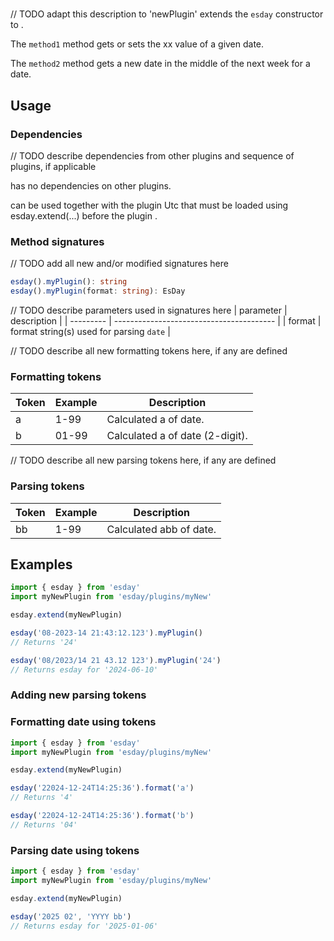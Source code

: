 # <NewPluginName>

// TODO adapt this description to 'newPlugin'
<NewPluginName> extends the `esday` constructor to <what-is-the-purpose-of-this-plugin>.

The `method1` method gets or sets the xx value of a given date.

The `method2` method gets a new date in the middle of the next week for a date.

## Usage

### Dependencies
// TODO describe dependencies from other plugins and sequence of plugins, if applicable

<NewPluginName> has no dependencies on other plugins.

<NewPluginName> can be used together with the plugin Utc that must be loaded using esday.extend(...) before the plugin <NewPluginName>.

### Method signatures
// TODO add all new and/or modified signatures here
```typescript
esday().myPlugin(): string
esday().myPlugin(format: string): EsDay
```

// TODO describe parameters used in signatures here
| parameter | description                              |
| --------- | ---------------------------------------- |
| format    | format string(s) used for parsing `date` |

// TODO describe all new formatting tokens here, if any are defined
### Formatting tokens
| Token | Example | Description                     |
| ----- | ------- | --------------------------------|
| a     | 1-99    | Calculated a of date.           |
| b     | 01-99   | Calculated a of date (2-digit). |

// TODO describe all new parsing tokens here, if any are defined
### Parsing tokens
| Token | Example | Description             |
| ----- | ------- | ----------------------- |
| bb    | 1-99    | Calculated abb of date. |

## Examples
```typescript
import { esday } from 'esday'
import myNewPlugin from 'esday/plugins/myNew'

esday.extend(myNewPlugin)

esday('08-2023-14 21:43:12.123').myPlugin()
// Returns '24'

esday('08/2023/14 21 43.12 123').myPlugin('24')
// Returns esday for '2024-06-10'
```

### Adding new parsing tokens

### Formatting date using <NewPluginName> tokens
```typescript
import { esday } from 'esday'
import myNewPlugin from 'esday/plugins/myNew'

esday.extend(myNewPlugin)

esday('22024-12-24T14:25:36').format('a')
// Returns '4'

esday('22024-12-24T14:25:36').format('b')
// Returns '04'
```

### Parsing date using <NewPluginName> tokens
```typescript
import { esday } from 'esday'
import myNewPlugin from 'esday/plugins/myNew'

esday.extend(myNewPlugin)

esday('2025 02', 'YYYY bb')
// Returns esday for '2025-01-06'
```
